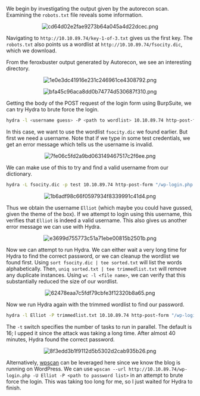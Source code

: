 We begin by investigating the output given by the autorecon scan. Examining the `robots.txt` file reveals some information.

<center>

![cd64d02e2fae9273b64a045a4d22dcec.png](../../_resources/cd64d02e2fae9273b64a045a4d22dcec-1.png)

</center>

Navigating to `http://10.10.89.74/key-1-of-3.txt` gives us the first key. The `robots.txt` also points us a wordlist at `http://10.10.89.74/fsocity.dic`, which we download.

From the feroxbuster output generated by Autorecon, we see an interesting directory.

<center>

![1e0e3dc41916e231c246961ce4308792.png](../../_resources/1e0e3dc41916e231c246961ce4308792-1.png)

![bfa45c96aca8dd0b74774d530687f310.png](../../_resources/bfa45c96aca8dd0b74774d530687f310-1.png)

</center>

Getting the body of the POST request of the login form using BurpSuite, we can try Hydra to brute force the login.

```bash
hydra -l <username guess> -P <path to wordlist> 10.10.89.74 http-post-form "/wp-login.php:log=^USER^&pwd=^PASS^:<error message for unsuccessful login>" -V
```

In this case, we want to use the wordlist `fsocity.dic` we found earlier. But first we need a username. Note that if we type in some test credentials, we get an error message which tells us the username is invalid.

<center>

![7fe06c5fd2a9bd063149467517c2f6ee.png](../../_resources/7fe06c5fd2a9bd063149467517c2f6ee-1.png)

</center>

We can make use of this to try and find a valid username from our dictionary.

```bash
hydra -L fsocity.dic -p test 10.10.89.74 http-post-form "/wp-login.php:log=^USER^&pwd=^PASS^:Invalid username" -v 
```

<center>

![1b6adf98c66f0597934f8339991c41d4.png](../../_resources/1b6adf98c66f0597934f8339991c41d4-1.png)

</center>

Thus we obtain the username `Elliot` (which maybe you could have gussed, given the theme of the box). If we attempt to login using this username, this verifies that `Elliot` is indeed a valid username. This also gives us another error message we can use with Hydra.

<center>

![e3699d755773c51a71ebe00815b2501b.png](../../_resources/e3699d755773c51a71ebe00815b2501b-1.png)

</center>

Now we can attempt to run Hydra. We can either wait a very long time for Hydra to find the correct password, or we can cleanup the wordlist we found first. Using ``sort fsocity.dic | tee sorted.txt`` will list the words alphabetically. Then, ``uniq sorted.txt | tee trimmedlist.txt`` will remove any duplicate instances. Using `wc -l <file name>`, we can verify that this substantially reduced the size of our wordlist.

<center>

![62478eaa7c5fdf79cbfe3f12320b8a65.png](../../_resources/62478eaa7c5fdf79cbfe3f12320b8a65-1.png)

</center>

Now we run Hydra again with the trimmed wordlist to find our password. 

```bash
hydra -l Elliot -P trimmedlist.txt 10.10.89.74 http-post-form "/wp-login.php:log=^USER^&pwd=^PASS^:The password you entered" -v -t 32
```

The `-t` switch specifies the number of tasks to run in parallel. The default is 16; I upped it since the attack was taking a long time. After almost 40 minutes, Hydra found the correct password.

<center>

![8f3edd3b1f9112d5b5302d2cab935b26.png](../../_resources/8f3edd3b1f9112d5b5302d2cab935b26-1.png)

</center>

Alternatively, [wpscan](https://github.com/wpscanteam/wpscan) can be leveraged here since we know the blog is running on WordPress. We can use `wpscan --url http://10.10.89.74/wp-login.php -U Elliot -P <path to password list>` in an attempt to brute force the login. This was taking too long for me, so I just waited for Hydra to finish.
